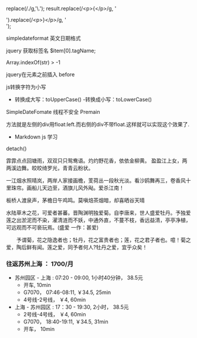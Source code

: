 replace(/\./g,'\\.');
 result.replace(/\<p\>{\<\/p\>/g, '<div class="md-title-collapse">').replace(/\<p\>}\<\/p\>/g, '</div>');

simpledateformat 英文日期格式

jquery 获取标签名 $item[0].tagName;

Array.indexOf(str) > -1

jquery在元素之前插入 before

js转换字符为小写

- 转换成大写：toUpperCase()
-转换成小写：toLowerCase()

SimpleDateFomate 线程不安全
Premain

方法就是左侧的div用float:left.而右侧的div不带float.这样就可以实现这个效果了.

- Markdown js 学习

detach()


霏霏点点回塘雨，双双只只鸳鸯语。灼灼野花香，依依金柳黄。
盈盈江上女，两两溪边舞。皎皎绮罗光，青青云粉状。

一江烟水照晴岚，两岸人家接画檐，芰荷丛一段秋光淡。看沙鸥舞再三，卷香风十里珠帘。画船儿天边至，酒旗儿风外飐。爱杀江南！

板桥人渡泉声，茅檐日午鸡鸣。莫嗔焙茶烟暗，却喜晒谷天晴

水陆草木之花，可爱者甚蕃。晋陶渊明独爱菊。自李唐来，世人盛爱牡丹。予独爱莲之出淤泥而不染，濯清涟而不妖，中通外直，不蔓不枝，香远益清，亭亭净植，可远观而不可亵玩焉。(盛爱 一作：甚爱)

　　予谓菊，花之隐逸者也；牡丹，花之富贵者也；莲，花之君子者也。噫！菊之爱，陶后鲜有闻。莲之爱，同予者何人?牡丹之爱，宜乎众矣！ 

### 往返苏州上海 ： 1700/月
- 苏州园区 - 上海 : 07:20 - 09:00, 1小时40分钟， 38.5元
    - 开车, 10min
    - G7070， 07:46-08:11, ￥34.5, 25min
    - 4号线-2号线， ￥4, 60min
- 上海 - 苏州园区 : 17：30 - 19:30, 2小时， 38.5元
    - 2号线-4号线， ￥4, 60min
    - G7070， 18:40-19:11, ￥34.5, 31min
    - 开车， 10min